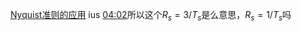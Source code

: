 [Nyquist准则的应用](file://C:/Users/cheda/Videos/14830409/55/14830409_55_0.mp4)
ius
[04:02](file:///C:/Users/cheda/Videos/14830409/55/14830409_55_0.mp4#t=242.31766)所以这个$R_s=3/T_s$是么意思，$R_s=1/T_s$吗
